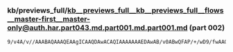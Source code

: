 ### kb/previews_full/kb__previews_full__kb__previews_full__flows__master-first__master-only@auth.har.part043.md.part001.md.part001.md (part 002)

```md
9/v4A/v//AAABAQAAAQEAAgICAAQDAwACAQIAAAAAAAEDAwAB/v0ABwQFAP/+/wD9/fwAAQIEAP8C/wD9/v0AAQEBAP8A/wAAAAAAAAAAAAD//wAEAgMAAQIBA
```

```
